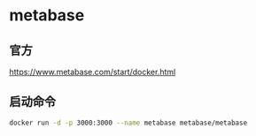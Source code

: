 # metabase

## 官方

https://www.metabase.com/start/docker.html

## 启动命令

```sh
docker run -d -p 3000:3000 --name metabase metabase/metabase
```